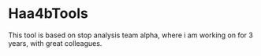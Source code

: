 # Haa4bTools

This tool is based on stop analysis team alpha, where i am working on for 3 years, with great colleagues.
